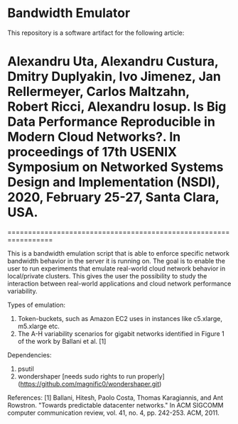 # Bandwidth Emulator

This repository is a software artifact for the following article:

# Alexandru Uta, Alexandru Custura, Dmitry Duplyakin, Ivo Jimenez, Jan Rellermeyer, Carlos Maltzahn, Robert Ricci, Alexandru Iosup. Is Big Data Performance Reproducible in Modern Cloud Networks?. In proceedings of 17th USENIX Symposium on Networked Systems Design and Implementation (NSDI), 2020, February 25-27, Santa Clara, USA.

=================================================================


This is a bandwidth emulation script that is able to enforce specific network bandwidth behavior in the server it is running on. The goal is to enable the user to run experiments that emulate real-world cloud network behavior in local/private clusters. This gives the user the possibility to study the interaction between real-world applications and cloud network performance variability.

Types of emulation:
1. Token-buckets, such as Amazon EC2 uses in instances like c5.xlarge, m5.xlarge etc.
2. The A-H variability scenarios for gigabit networks identified in Figure 1 of the work by Ballani et al. [1]


Dependencies:
1. psutil
2. wondershaper [needs sudo rights to run properly] (https://github.com/magnific0/wondershaper.git)

References:
[1] Ballani, Hitesh, Paolo Costa, Thomas Karagiannis, and Ant Rowstron. "Towards predictable datacenter networks." In ACM SIGCOMM computer communication review, vol. 41, no. 4, pp. 242-253. ACM, 2011.
